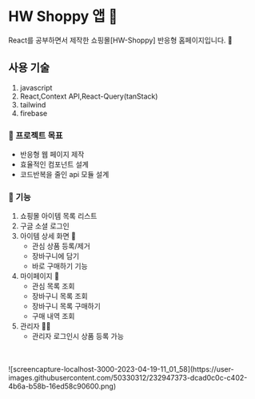 # HW Shoppy 앱 👗

React를 공부하면서 제작한 쇼핑몰[HW-Shoppy] 반응형 홈페이지입니다. 🙌

## 사용 기술 

1. javascript 
2. React,Context API,React-Query(tanStack)
4. tailwind
5. firebase 


### 📌 프로젝트 목표 

- 반응형 웹 페이지 제작 
- 효율적인 컴포넌트 설계 
- 코드반복을 줄인 api 모듈 설계

### 📌 기능

1. 쇼핑몰 아이템 목록 리스트 
2. 구글 소셜 로그인
3. 아이템 상세 화면 👗
    - 관심 상품 등록/제거 
    - 장바구니에 담기
    - 바로 구매하기 기능 
4. 마이페이지 👜
    - 관심 목록 조회
    - 장바구니 목록 조회
    - 장바구니 목록 구매하기
    - 구매 내역 조회 
5. 관리자 👩‍🎤
    - 관리자 로그인시 상품 등록 가능 
<br>
<br>
![screencapture-localhost-3000-2023-04-19-11_01_58](https://user-images.githubusercontent.com/50330312/232947373-dcad0c0c-c402-4b6a-b58b-16ed58c90600.png)


